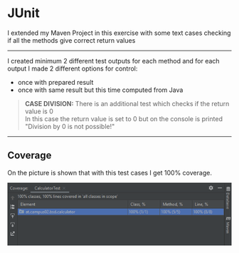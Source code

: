 # JUnit

I extended my Maven Project in this exercise with some text cases checking if 
all the methods give correct return values
***

I created minimum 2 different test outputs for each method and for each output 
I made 2 different options for control:  

- once with prepared result
- once with same result but this time computed from Java

>**CASE DIVISION:** There is an additional test which checks if the return value is 0  
> In this case the return value is set to 0 but on the console is printed "Division by 0 is not possible!"

***

## Coverage

On the picture is shown that with this test cases I get 100% coverage.

![coverage](src/main/resources/images/ex4_1.PNG)